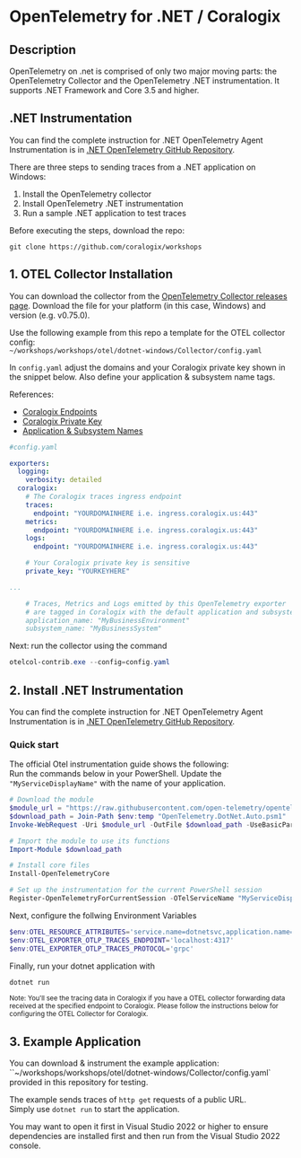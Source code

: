 # OpenTelemetry for .NET / Coralogix

## Description

OpenTelemetry on .net is comprised of only two major moving parts: the OpenTelemetry Collector and the OpenTelemetry .NET instrumentation. It supports .NET Framework and Core 3.5 and higher.

## .NET Instrumentation

You can find the complete instruction for .NET OpenTelemetry Agent Instrumentation is in [.NET OpenTelemetry GitHub Repository](https://github.com/open-telemetry/opentelemetry-dotnet-instrumentation). 

There are three steps to sending traces from a .NET application on Windows:  
1. Install the OpenTelemetry collector  
2. Install OpenTelemetry .NET instrumentation  
3. Run a sample .NET application to test traces  

Before executing the steps, download the repo:  
```
git clone https://github.com/coralogix/workshops
```  

## 1. OTEL Collector Installation
You can download the collector from the [OpenTelemetry Collector releases page](https://github.com/open-telemetry/opentelemetry-collector/releases). Download the file for your platform (in this case, Windows) and version (e.g. v0.75.0). 

Use the following example from this repo a template for the OTEL collector config:  
`~/workshops/workshops/otel/dotnet-windows/Collector/config.yaml`  

In `config.yaml` adjust the domains and your Coralogix private key shown in the snippet below. Also define your application & subsystem name tags.

References:  
- [Coralogix Endpoints](https://coralogix.com/docs/coralogix-endpoints/)  
- [Coralogix Private Key](https://coralogix.com/docs/private-key/)  
- [Application & Subsystem Names](https://coralogix.com/docs/application-and-subsystem-names/)


```yaml
#config.yaml

exporters:
  logging:
    verbosity: detailed
  coralogix:
    # The Coralogix traces ingress endpoint
    traces:
      endpoint: "YOURDOMAINHERE i.e. ingress.coralogix.us:443"
    metrics:
      endpoint: "YOURDOMAINHERE i.e. ingress.coralogix.us:443"
    logs:
      endpoint: "YOURDOMAINHERE i.e. ingress.coralogix.us:443"

    # Your Coralogix private key is sensitive
    private_key: "YOURKEYHERE"

...

    # Traces, Metrics and Logs emitted by this OpenTelemetry exporter 
    # are tagged in Coralogix with the default application and subsystem constants.
    application_name: "MyBusinessEnvironment"
    subsystem_name: "MyBusinessSystem"
```

Next: run the collector using the command

```powershell
otelcol-contrib.exe --config=config.yaml
```

## 2. Install .NET Instrumentation

You can find the complete instruction for .NET OpenTelemetry Agent Instrumentation is in [.NET OpenTelemetry GitHub Repository](https://github.com/open-telemetry/opentelemetry-dotnet-instrumentation). 

### Quick start

The official Otel instrumentation guide shows the following:  
Run the commands below in your PowerShell. Update the `"MyServiceDisplayName"` with the name of your application.  

```powershell
# Download the module
$module_url = "https://raw.githubusercontent.com/open-telemetry/opentelemetry-dotnet-instrumentation/v0.7.0/OpenTelemetry.DotNet.Auto.psm1"
$download_path = Join-Path $env:temp "OpenTelemetry.DotNet.Auto.psm1"
Invoke-WebRequest -Uri $module_url -OutFile $download_path -UseBasicParsing

# Import the module to use its functions
Import-Module $download_path

# Install core files
Install-OpenTelemetryCore

# Set up the instrumentation for the current PowerShell session
Register-OpenTelemetryForCurrentSession -OTelServiceName "MyServiceDisplayName"
```


Next, configure the follwing Environment Variables

```powershell
$env:OTEL_RESOURCE_ATTRIBUTES='service.name=dotnetsvc,application.name=dotnetapp cx.application.name=dotnetappcx,cx.subsystem.name=dotnetsubcx'
$env:OTEL_EXPORTER_OTLP_TRACES_ENDPOINT='localhost:4317'
$env:OTEL_EXPORTER_OTLP_TRACES_PROTOCOL='grpc'
```

Finally, run your dotnet application with

```powershell
dotnet run
```

<small>Note: You'll see the tracing data in Coralogix if you have a OTEL collector forwarding data received at the specified endpoint to Coralogix. Please follow the instructions below for configuring the OTEL Collector for Coralogix.</small>

## 3. Example Application

You can download & instrument the example application:  
``~/workshops/workshops/otel/dotnet-windows/Collector/config.yaml`  
provided in this repository for testing.  

The example sends traces of `http get` requests of a public URL.   
Simply use `dotnet run` to start the application.  

You may want to open it first in Visual Studio 2022 or higher to ensure dependencies are installed first and then run from the Visual Studio 2022 console.